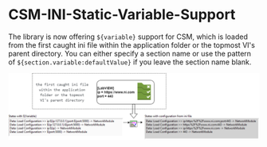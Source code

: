 # CSM-INI-Static-Variable-Support

The library is now offering `${variable}` support for CSM, which is loaded from the first caught ini file within the application folder or the topmost VI's parent directory. You can either specify a section name or use the pattern of `${section.variable:defaultValue}` if you leave the section name blank.

![image](.github/CSM-INI-Static-Variable-Support.png)
